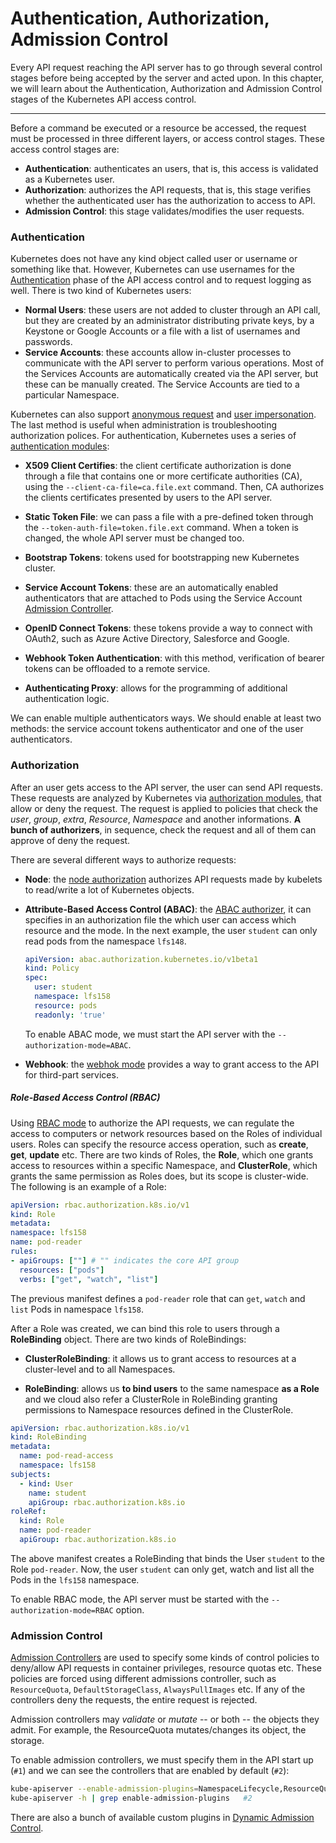 # Authentication, Authorization, Admission Control

Every API request reaching the API server has to go through several control stages before being accepted by the server and acted upon. In this chapter, we will learn about the Authentication, Authorization and Admission Control stages of the Kubernetes API access control.

---

Before a command be executed or a resource be accessed, the request must be processed in three different layers, or access control stages. These access control stages are:

- **Authentication**: authenticates an users, that is, this access is validated as a Kubernetes user.
- **Authorization**: authorizes the API requests, that is, this stage verifies whether the authenticated user has the authorization to access to API.
- **Admission Control**: this stage validates/modifies the user requests.

### Authentication

Kubernetes does not have any kind object called user or username or something like that. However, Kubernetes can use usernames for the [Authentication](https://kubernetes.io/docs/reference/access-authn-authz/authentication/) phase of the API access control and to request logging as well. There is two kind of Kubernetes users:

- **Normal Users**: these users are not added to cluster through an API call, but they are created by an administrator distributing private keys, by a Keystone or Google Accounts or a file with a list of usernames and passwords.
- **Service Accounts**: these accounts allow in-cluster processes to communicate with the API server to perform various operations. Most of the Services Accounts are automatically created via the API server, but these can be manually created. The Service Accounts are tied to a particular Namespace.

Kubernetes can also support [anonymous request](https://kubernetes.io/docs/reference/access-authn-authz/authentication/#anonymous-requests) and [user impersonation](https://kubernetes.io/docs/reference/access-authn-authz/authentication/#user-impersonation). The last method is useful when administration is troubleshooting authorization polices. For authentication, Kubernetes uses a series of [authentication modules](https://kubernetes.io/docs/reference/access-authn-authz/authentication/#authentication-strategies):

- **X509 Client Certifies**: the client certificate authorization is done through a file that contains one or more certificate authorities (CA), using the `--client-ca-file=ca.file.ext` command. Then, CA authorizes the clients certificates presented by users to the API server.

- **Static Token File**: we can pass a file with a pre-defined token through the `--token-auth-file=token.file.ext` command. When a token is changed, the whole API server must be changed too.

- **Bootstrap Tokens**: tokens used for bootstrapping new Kubernetes cluster.

- **Service Account Tokens**: these are an automatically enabled authenticators that are attached to Pods using the Service Account [Admission Controller](https://kubernetes.io/docs/reference/access-authn-authz/admission-controllers/).

- **OpenID Connect Tokens**: these tokens provide a way to connect with OAuth2, such as Azure Active Directory, Salesforce and Google.

- **Webhook Token Authentication**: with this method, verification of bearer tokens can be offloaded to a remote service.

- **Authenticating Proxy**: allows for the programming of additional authentication logic.

We can enable multiple authenticators ways. We should enable at least two methods: the service account tokens authenticator and one of the user authenticators.

### Authorization

After an user gets access to the API server, the user can send API requests. These requests are analyzed by Kubernetes via [authorization modules](https://kubernetes.io/docs/reference/access-authn-authz/authorization/), that allow or deny the request. The request is applied to policies that check the *user*, *group*, *extra*, *Resource*, *Namespace* and another informations. **A bunch of authorizers**, in sequence, check the request and all of them can approve of deny the request.

There are several different ways to authorize requests:

- **Node**: the [node authorization](https://kubernetes.io/docs/reference/access-authn-authz/node/) authorizes API requests made by kubelets to read/write a lot of Kubernetes objects.

- **Attribute-Based Access Control (ABAC)**: the [ABAC authorizer](https://kubernetes.io/docs/reference/access-authn-authz/abac/), it can specifies in an authorization file the which user can access which resource and the mode. In the next example, the user `student` can only read pods from the namespace `lfs148`.

  ```yaml
  apiVersion: abac.authorization.kubernetes.io/v1beta1
  kind: Policy
  spec:
    user: student
    namespace: lfs158
    resource: pods
    readonly: 'true'
  ```
  
  To enable ABAC mode, we must start the API server with the `--authorization-mode=ABAC`.
  
- **Webhook**: the [webhok mode](https://kubernetes.io/docs/reference/access-authn-authz/webhook/) provides a way to grant access to the API for third-part services.

##### **Role-Based Access Control (RBAC)**

Using [RBAC mode](https://kubernetes.io/docs/reference/access-authn-authz/rbac/) to authorize the API requests, we can regulate the access to computers or network resources based on the Roles of individual users. Roles can specify the resource access operation, such as **create**, **get**, **update** etc. There are two kinds of Roles, the **Role**, which one grants access to resources within a specific Namespace, and **ClusterRole**, which grants the same permission as Roles does, but its scope is cluster-wide. The following is an example of a Role:

  ```yaml
apiVersion: rbac.authorization.k8s.io/v1
kind: Role
metadata:
  namespace: lfs158
  name: pod-reader
rules:
  - apiGroups: [""] # "" indicates the core API group
    resources: ["pods"]
    verbs: ["get", "watch", "list"]
  ```

The previous manifest defines a `pod-reader` role that can `get`, `watch` and `list` Pods in namespace `lfs158`.

After a Role was created, we can bind this role to users through a **RoleBinding** object. There are two kinds of RoleBindings:

- **ClusterRoleBinding**: it allows us to grant access to resources at a cluster-level and to all Namespaces.

- **RoleBinding**: allows us **to bind users** to the same namespace **as a Role** and we cloud also refer a ClusterRole in RoleBinding granting permissions to Namespace resources defined in the ClusterRole.

```yaml
apiVersion: rbac.authorization.k8s.io/v1
kind: RoleBinding
metadata:
  name: pod-read-access
  namespace: lfs158
subjects:
  - kind: User
    name: student
    apiGroup: rbac.authorization.k8s.io
roleRef:
  kind: Role
  name: pod-reader
  apiGroup: rbac.authorization.k8s.io
```

The above manifest creates a RoleBinding that binds the User `student` to the Role `pod-reader`. Now, the user `student` can only get, watch and list all the Pods in the `lfs158` namespace.

To enable RBAC mode, the API server must be started with the `--authorization-mode=RBAC` option.

### Admission Control

[Admission Controllers](https://kubernetes.io/docs/reference/access-authn-authz/admission-controllers/) are used to specify some kinds of control policies to deny/allow API requests in container privileges, resource quotas etc. These policies are forced using different admissions controller, such as `ResourceQuota`, `DefaultStorageClass`, `AlwaysPullImages` etc. If any of the controllers deny the requests, the entire request is rejected.

Admission controllers may *validate* or *mutate* -- or both -- the objects they admit. For example, the ResourceQuota mutates/changes its object, the storage.

To enable admission controllers, we must specify them in the API start up (`#1`) and we can see the controllers that are enabled by default (`#2`):

```bash
kube-apiserver --enable-admission-plugins=NamespaceLifecycle,ResourceQuota,...	#1
kube-apiserver -h | grep enable-admission-plugins	#2
```

There are also a bunch of available custom plugins in [Dynamic Admission Control](https://kubernetes.io/docs/reference/access-authn-authz/extensible-admission-controllers/).